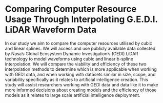 # Comparing Computer Resource Usage Through Interpolating G.E.D.I. LiDAR Waveform Data
In our study we aim to compare the computer resources utilised by cubic and linear splines. We will access and use publicly available data collected by Nasa’s Global Ecosystem Dynamic Investigation’s (GEDI) LiDAR technology to model waveforms using cubic and linear b-spline interpolation. We will compare the viability and efficiency of these two interpolation methods to determine which is more applicable when working with GEDI data, and when working with datasets similar in size, scope, and variability specifically as it relates to artificial intelligence creation. This study will assist researchers working with GEDI data and data like it to make more informed decisions about creating models and the efficiency of those models as it relates to large scale artificial intelligence deployment.
